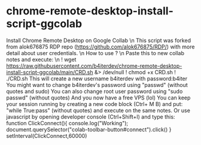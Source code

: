 # chrome-remote-desktop-install-script-ggcolab
Install Chrome Remote Desktop on Google Collab \n
This script was forked from alok676875 RDP repo (https://github.com/alok676875/RDP/) with more detail about user credentials. \n
How to use ? \n
Paste this to new collab notes and execute: \n
! wget https://raw.githubusercontent.com/b4iterdev/chrome-remote-desktop-install-script-ggcolab/main/CRD.sh &> /dev/null
! chmod +x CRD.sh
! ./CRD.sh
This will create a new username b4iterdev with password:b4iter
You might want to change b4iterdev's password using "passwd" (without quotes and sudo)
You can also change root user password using "sudo passwd" (without quotes)
And you now have a free VPS (lol)
You can keep your session running by creating a new code block (Ctrl+ M B) and put: "while True:pass" (without quotes) and execute on the same notes.
Or use javascript by opening developer console (Ctrl+Shift+I) and type this:
function ClickConnect(){
    console.log("Working"); 
    document.querySelector("colab-toolbar-button#connect").click() 
}
setInterval(ClickConnect,60000)
